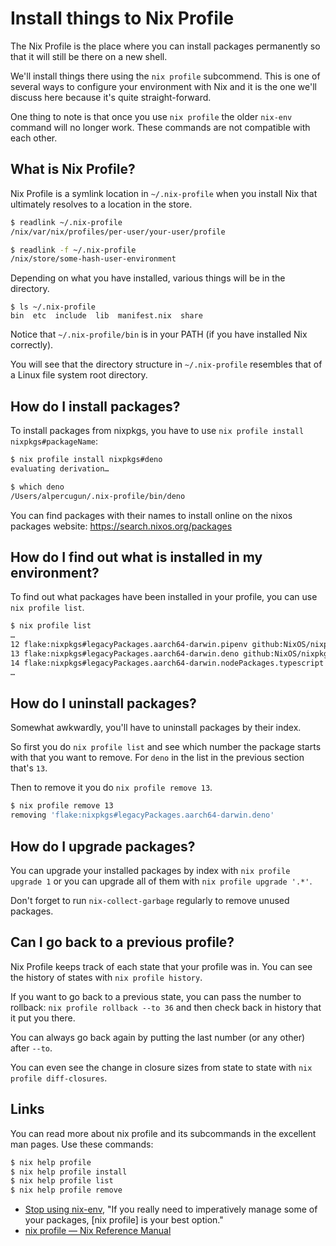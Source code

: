 # Install things to Nix Profile

The Nix Profile is the place where you can install packages permanently so that it will still be there on a new shell.

We'll install things there using the `nix profile` subcommend. This is one of several ways to configure your environment with Nix and it is the one we'll discuss here because it's quite straight-forward.

One thing to note is that once you use `nix profile` the older `nix-env` command will no longer work. These commands are not compatible with each other.
## What is Nix Profile?

Nix Profile is a symlink location in `~/.nix-profile` when you install Nix that ultimately resolves to a location in the store.

```bash
$ readlink ~/.nix-profile
/nix/var/nix/profiles/per-user/your-user/profile

$ readlink -f ~/.nix-profile
/nix/store/some-hash-user-environment
```

Depending on what you have installed, various things will be in the directory.

```
$ ls ~/.nix-profile
bin  etc  include  lib  manifest.nix  share
```

Notice that `~/.nix-profile/bin` is in your PATH (if you have installed Nix correctly).

You will see that the directory structure in `~/.nix-profile` resembles that of a Linux file system root directory.

## How do I install packages?

To install packages from nixpkgs, you have to use `nix profile install nixpkgs#packageName`:

```bash
$ nix profile install nixpkgs#deno
evaluating derivation…

$ which deno
/Users/alpercugun/.nix-profile/bin/deno
```

You can find packages with their names to install online on the nixos packages website: https://search.nixos.org/packages

## How do I find out what is installed in my environment?

To find out what packages have been installed in your profile, you can use `nix profile list`.

```bash
$ nix profile list
…
12 flake:nixpkgs#legacyPackages.aarch64-darwin.pipenv github:NixOS/nixpkgs/ea11a3977f4cba013d8680667616be827c967ac0#legacyPackages.aarch64-darwin.pipenv /nix/store/nf3355sysvy6s4jv85kd72zzb23c7pzn-pipenv-2023.2.4
13 flake:nixpkgs#legacyPackages.aarch64-darwin.deno github:NixOS/nixpkgs/0cb867999eec4085e1c9ca61c09b72261fa63bb4#legacyPackages.aarch64-darwin.deno /nix/store/d0q09iiyf0xi79zk4z957z3bj51gh05c-deno-1.33.2
14 flake:nixpkgs#legacyPackages.aarch64-darwin.nodePackages.typescript github:NixOS/nixpkgs/0cb867999eec4085e1c9ca61c09b72261fa63bb4#legacyPackages.aarch64-darwin.nodePackages.typescript /nix/store/y3jvabiff9ffisnsx121nm7ffa3wrd3s-typescript-5.0.4
…
```

## How do I uninstall packages?

Somewhat awkwardly, you'll have to uninstall packages by their index.

So first you do `nix profile list` and see which number the package starts with that you want to remove. For `deno` in the list in the previous section that's `13`.

Then to remove it you do `nix profile remove 13`.

```bash
$ nix profile remove 13
removing 'flake:nixpkgs#legacyPackages.aarch64-darwin.deno'
```

## How do I upgrade packages?

You can upgrade your installed packages by index with `nix profile upgrade 1` or you can upgrade all of them with `nix profile upgrade '.*'`.

Don't forget to run `nix-collect-garbage` regularly to remove unused packages.

## Can I go back to a previous profile?

Nix Profile keeps track of each state that your profile was in. You can see the history of states with `nix profile history`.

If you want to go back to a previous state, you can pass the number to rollback: `nix profile rollback --to 36` and then check back in history that it put you there.

You can always go back again by putting the last number (or any other) after `--to`.

You can even see the change in closure sizes from state to state with `nix profile diff-closures`.

## Links

You can read more about nix profile and its subcommands in the excellent man pages. Use these commands:

```bash
$ nix help profile
$ nix help profile install
$ nix help profile list
$ nix help profile remove
```

* [Stop using nix-env](https://stop-using-nix-env.privatevoid.net/), "If you really need to imperatively manage some of your packages, [nix profile] is your best option."
* [nix profile — Nix Reference Manual](https://nixos.org/manual/nix/stable/command-ref/new-cli/nix3-profile.html)
